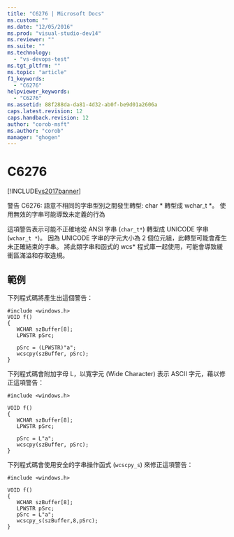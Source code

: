```yaml
---
title: "C6276 | Microsoft Docs"
ms.custom: ""
ms.date: "12/05/2016"
ms.prod: "visual-studio-dev14"
ms.reviewer: ""
ms.suite: ""
ms.technology: 
  - "vs-devops-test"
ms.tgt_pltfrm: ""
ms.topic: "article"
f1_keywords: 
  - "C6276"
helpviewer_keywords: 
  - "C6276"
ms.assetid: 88f288da-da81-4d32-ab0f-be9d01a2606a
caps.latest.revision: 12
caps.handback.revision: 12
author: "corob-msft"
ms.author: "corob"
manager: "ghogen"
---
```

# C6276
[!INCLUDE[vs2017banner](../code-quality/includes/vs2017banner.md)]

警告 C6276: 語意不相同的字串型別之間發生轉型: char \* 轉型成 wchar\_t \*。  使用無效的字串可能導致未定義的行為  
  
 這項警告表示可能不正確地從 ANSI 字串 \(`char_t*`\) 轉型成 UNICODE 字串 \(`wchar_t *`\)。  因為 UNICODE 字串的字元大小為 2 個位元組，此轉型可能會產生未正確結束的字串。  將此類字串和函式的 wcs\* 程式庫一起使用，可能會導致緩衝區滿溢和存取違規。  
  
## 範例  
 下列程式碼將產生出這個警告：  
  
```  
#include <windows.h>  
VOID f()  
{  
   WCHAR szBuffer[8];  
   LPWSTR pSrc;  
  
   pSrc = (LPWSTR)"a";  
   wcscpy(szBuffer, pSrc);   
}  
```  
  
 下列程式碼會附加字母 L，以寬字元 \(Wide Character\) 表示 ASCII 字元，藉以修正這項警告：  
  
```  
#include <windows.h>  
  
VOID f()  
{  
   WCHAR szBuffer[8];  
   LPWSTR pSrc;  
  
   pSrc = L"a";  
   wcscpy(szBuffer, pSrc);  
}  
```  
  
 下列程式碼會使用安全的字串操作函式 \(`wcscpy_s`\) 來修正這項警告：  
  
```  
#include <windows.h>  
  
VOID f()  
{  
   WCHAR szBuffer[8];  
   LPWSTR pSrc;  
   pSrc = L"a";  
   wcscpy_s(szBuffer,8,pSrc);   
}  
```
